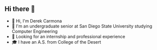 ## Hi there 👋
 - 👋 Hi, I'm Derek Carmona
 - 🌱 I'm an undergraduate senior at San Diego State University studying Computer Engineering
 - 🔭 Looking for an internship and professional experience
 - 🎓 I have an A.S. from College of the Desert


<!--
**armonaDC/armonaDC** is a ✨ _special_ ✨ repository because its `README.md` (this file) appears on your GitHub profile.

Here are some ideas to get you started:

- 🔭 I’m currently working on ...
- 🌱 I’m currently learning ...
- 👯 I’m looking to collaborate on ...
- 🤔 I’m looking for help with ...
- 💬 Ask me about ...
- 📫 How to reach me: ...
- 😄 Pronouns: ...
- ⚡ Fun fact: ...
-->
